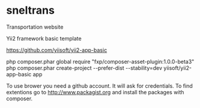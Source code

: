 sneltrans
=========

Transportation website

Yii2 framework basic template

 https://github.com/yiisoft/yii2-app-basic

 php composer.phar global require "fxp/composer-asset-plugin:1.0.0-beta3"
 php composer.phar create-project --prefer-dist --stability=dev yiisoft/yii2-app-basic app

To use brower you need a github account. It will ask for credentials.
To find extentions go to http://www.packagist.org and install the packages with composer.